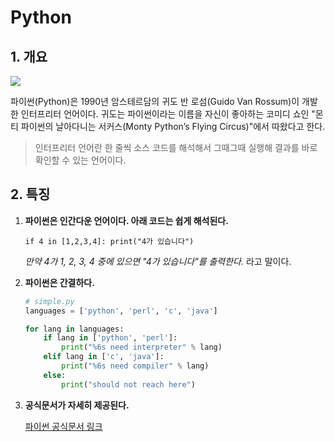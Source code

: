 # Python



## 1. 개요

![](https://wikidocs.net/images/page/5/pahkey_KRRKrp.png)

파이썬(Python)은 1990년 암스테르담의 귀도 반 로섬(Guido Van Rossum)이 개발한 인터프리터 언어이다. 귀도는 파이썬이라는 이름을 자신이 좋아하는 코미디 쇼인 "몬티 파이썬의 날아다니는 서커스(Monty Python’s Flying Circus)"에서 따왔다고 한다.

> 인터프리터 언어란 한 줄씩 소스 코드를 해석해서 그때그때 실행해 결과를 바로 확인할 수 있는 언어이다.



## 2. 특징

1. **파이썬은 인간다운 언어이다. 아래 코드는 쉽게 해석된다.**

	`if 4 in [1,2,3,4]: print("4가 있습니다")`

	*만약 4가 1, 2, 3, 4 중에 있으면 "4가 있습니다"를 출력한다.* 라고 말이다.



2. **파이썬은 간결하다.**

	```python
    # simple.py
    languages = ['python', 'perl', 'c', 'java']
	
    for lang in languages:
        if lang in ['python', 'perl']:
            print("%6s need interpreter" % lang)
        elif lang in ['c', 'java']:
            print("%6s need compiler" % lang)
        else:
            print("should not reach here")
	```



3. **공식문서가 자세히 제공된다.**

	[파이썬 공식문서 링크](https://docs.python.org/3/)
	
	